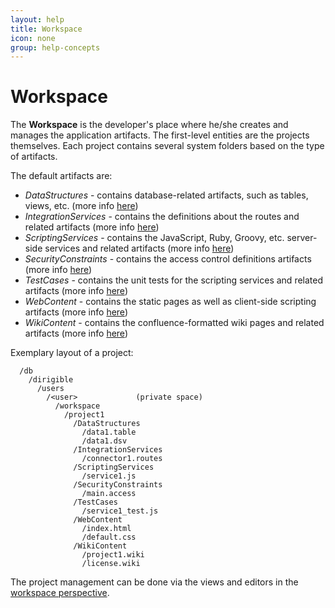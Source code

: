 ```yaml
---
layout: help
title: Workspace
icon: none
group: help-concepts
---
```


Workspace
===

The **Workspace** is the developer's place where he/she creates and manages the application artifacts. The first-level entities are the projects themselves. Each project contains several system folders based on the type of artifacts.

The default artifacts are:


*	*DataStructures*          - contains database-related artifacts, such as tables, views, etc. (more info [here](data_structures.html))
*	*IntegrationServices*     - contains the definitions about the routes and related artifacts (more info [here](integration_services.html))
*	*ScriptingServices*       - contains the JavaScript, Ruby, Groovy, etc. server-side services and related artifacts (more info [here](scripting_services.html))
*	*SecurityConstraints*    - contains the access control definitions artifacts (more info [here](security_constraints.html))
*	*TestCases*               - contains the unit tests for the scripting services and related artifacts (more info [here](test_cases.html))
*	*WebContent*              - contains the static pages as well as client-side scripting artifacts (more info [here](web_content.html))
*	*WikiContent*             - contains the confluence-formatted wiki pages and related artifacts (more info [here](wiki_content.html))

Exemplary layout of a project:


	  /db
	    /dirigible
	      /users
	        /<user>             (private space)
	          /workspace
	            /project1
	              /DataStructures
	                /data1.table
	                /data1.dsv
	              /IntegrationServices
	                /connector1.routes
	              /ScriptingServices
	                /service1.js
	              /SecurityConstraints
	                /main.access
	              /TestCases
	                /service1_test.js
	              /WebContent
	                /index.html
	                /default.css
	              /WikiContent
	                /project1.wiki
	                /license.wiki


The project management can be done via the views and editors in the [workspace perspective](workspace_perspective.html).
